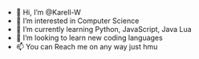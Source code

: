 - 👋 Hi, I’m @Karell-W
- 👀 I’m interested in Computer Science
- 🌱 I’m currently learning Python, JavaScript, Java Lua
- 💞️ I’m looking to learn new coding languages
- 📫 You can Reach me on any way just hmu

<!---
Karell-W/Karell-W is a ✨ special ✨ repository because its `README.md` (this file) appears on your GitHub profile.
You can click the Preview link to take a look at your changes.
--->
